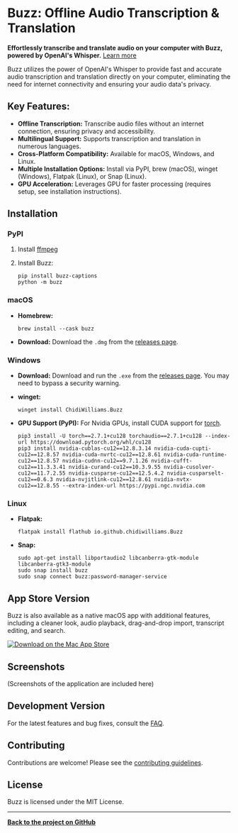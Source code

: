 # Buzz: Offline Audio Transcription & Translation

**Effortlessly transcribe and translate audio on your computer with Buzz, powered by OpenAI's Whisper.**  [Learn more](https://github.com/chidiwilliams/buzz)

Buzz utilizes the power of OpenAI's Whisper to provide fast and accurate audio transcription and translation directly on your computer, eliminating the need for internet connectivity and ensuring your audio data's privacy.

## Key Features:

*   **Offline Transcription:** Transcribe audio files without an internet connection, ensuring privacy and accessibility.
*   **Multilingual Support:** Supports transcription and translation in numerous languages.
*   **Cross-Platform Compatibility:** Available for macOS, Windows, and Linux.
*   **Multiple Installation Options:** Install via PyPI, brew (macOS), winget (Windows), Flatpak (Linux), or Snap (Linux).
*   **GPU Acceleration:**  Leverages GPU for faster processing (requires setup, see installation instructions).

## Installation

### PyPI

1.  Install [ffmpeg](https://www.ffmpeg.org/download.html)
2.  Install Buzz:

    ```shell
    pip install buzz-captions
    python -m buzz
    ```

### macOS

*   **Homebrew:**

    ```shell
    brew install --cask buzz
    ```

*   **Download:** Download the `.dmg` from the [releases page](https://github.com/chidiwilliams/buzz/releases/latest).

### Windows

*   **Download:** Download and run the `.exe` from the [releases page](https://github.com/chidiwilliams/buzz/releases/latest).  You may need to bypass a security warning.
*   **winget:**

    ```shell
    winget install ChidiWilliams.Buzz
    ```

*   **GPU Support (PyPI):** For Nvidia GPUs, install CUDA support for [torch](https://pytorch.org/get-started/locally/).

    ```
    pip3 install -U torch==2.7.1+cu128 torchaudio==2.7.1+cu128 --index-url https://download.pytorch.org/whl/cu128
    pip3 install nvidia-cublas-cu12==12.8.3.14 nvidia-cuda-cupti-cu12==12.8.57 nvidia-cuda-nvrtc-cu12==12.8.61 nvidia-cuda-runtime-cu12==12.8.57 nvidia-cudnn-cu12==9.7.1.26 nvidia-cufft-cu12==11.3.3.41 nvidia-curand-cu12==10.3.9.55 nvidia-cusolver-cu12==11.7.2.55 nvidia-cusparse-cu12==12.5.4.2 nvidia-cusparselt-cu12==0.6.3 nvidia-nvjitlink-cu12==12.8.61 nvidia-nvtx-cu12==12.8.55 --extra-index-url https://pypi.ngc.nvidia.com
    ```

### Linux

*   **Flatpak:**

    ```shell
    flatpak install flathub io.github.chidiwilliams.Buzz
    ```

*   **Snap:**

    ```shell
    sudo apt-get install libportaudio2 libcanberra-gtk-module libcanberra-gtk3-module
    sudo snap install buzz
    sudo snap connect buzz:password-manager-service
    ```

## App Store Version

Buzz is also available as a native macOS app with additional features, including a cleaner look, audio playback, drag-and-drop import, transcript editing, and search.

<a href="https://apps.apple.com/us/app/buzz-captions/id6446018936?mt=12&amp;itsct=apps_box_badge&amp;itscg=30200"><img src="https://toolbox.marketingtools.apple.com/api/badges/download-on-the-mac-app-store/black/en-us?size=250x83&amp;releaseDate=1679529600" alt="Download on the Mac App Store" /></a>

## Screenshots

(Screenshots of the application are included here)

## Development Version

For the latest features and bug fixes, consult the [FAQ](https://chidiwilliams.github.io/buzz/docs/faq#9-where-can-i-get-latest-development-version).

## Contributing

Contributions are welcome! Please see the [contributing guidelines](CONTRIBUTING.md).

## License

Buzz is licensed under the MIT License.

---

**[Back to the project on GitHub](https://github.com/chidiwilliams/buzz)**